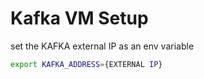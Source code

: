 # Kafka VM Setup

set the KAFKA external IP as an env variable
```bash
export KAFKA_ADDRESS={EXTERNAL IP}
```
